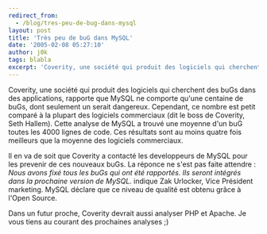 ```yaml
---
redirect_from:
  - /blog/tres-peu-de-bug-dans-mysql
layout: post
title: 'Très peu de buG dans MySQL'
date: '2005-02-08 05:27:10'
author: j0k
tags: blabla
excerpt: 'Coverity, une société qui produit des logiciels qui cherchent des buGs dans des applications, rapporte que MySQL ne comporte qu''une centaine de buGs, dont seulement un serait dangereux.   Cependant, ce nombre est petit comparé à la plupart des logiciels commerciaux (dit le boss de Coverity, Seth Hallem).   Cette analyse de MySQL a trouvé une moyenne d''un buG      ...'
---
```


Coverity, une société qui produit des logiciels qui cherchent des buGs dans des applications, rapporte que MySQL ne comporte qu'une centaine de buGs, dont seulement un serait dangereux.   Cependant, ce nombre est petit comparé à la plupart des logiciels commerciaux (dit le boss de Coverity, Seth Hallem).   Cette analyse de MySQL a trouvé une moyenne d'un buG toutes les 4000 lignes de code. Ces résultats sont au moins quatre fois meilleurs que la moyenne des logiciels commerciaux.

Il en va de soit que Coverity a contacté les developpeurs de MySQL pour les prevenir de ces nouveaux buGs. La réponce ne s'est pas faite attendre : *Nous avons fixé tous les buGs qui ont été rapportés. Ils seront intégrés dans la prochaine version de MySQL.* indique Zak Urlocker, Vice Président marketing.   MySQL déclare que ce niveau de qualité est obtenu grâce à l'Open Source.

Dans un futur proche, Coverity devrait aussi analyser PHP et Apache.   Je vous tiens au courant des prochaines analyses ;)

